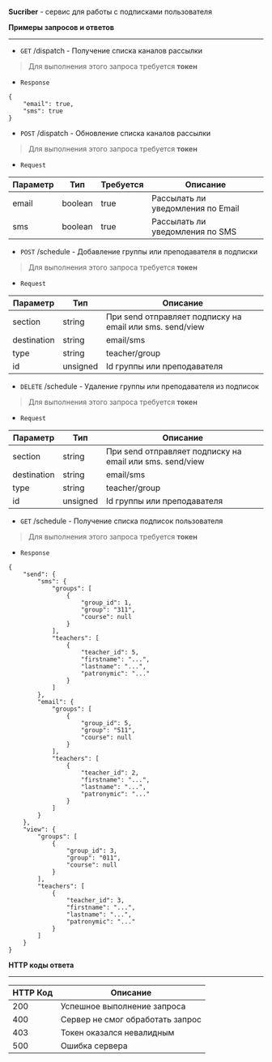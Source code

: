 **Sucriber** - сервис для работы с подписками пользователя

**Примеры запросов и ответов**

----------
- `GET` /dispatch - Получение списка каналов рассылки
>Для выполнения этого запроса требуется **токен**

- `Response`
```
{
	"email": true,
	"sms": true
}
```

- `POST` /dispatch - Обновление списка каналов рассылки
>Для выполнения этого запроса требуется **токен**

- `Request`

| Параметр | Тип     | Требуется | Описание                          |
| -------- | ------- | --------- | --------------------------------- |
| email    | boolean | true      | Рассылать ли уведомления по Email |
| sms      | boolean | true      | Рассылать ли уведомления по SMS   |


- `POST` /schedule - Добавление группы или преподавателя в подписки
>Для выполнения этого запроса требуется **токен**

- `Request`

| Параметр    | Тип      | Описание                                                 |
| ----------- | -------- | -------------------------------------------------------- |
| section     | string   | При send отправляет подписку на email или sms. send/view |
| destination | string   | email/sms                                                |
| type        | string   | teacher/group                                            |
| id          | unsigned | Id группы или преподавателя                              |

- `DELETE` /schedule - Удаление группы или преподавателя из подписок
>Для выполнения этого запроса требуется **токен**

- `Request`

| Параметр    | Тип      | Описание                                                 |
| ----------- | -------- | -------------------------------------------------------- |
| section     | string   | При send отправляет подписку на email или sms. send/view |
| destination | string   | email/sms                                                |
| type        | string   | teacher/group                                            |
| id          | unsigned | Id группы или преподавателя                              |


- `GET` /schedule - Получение списка подписок пользователя
>Для выполнения этого запроса требуется **токен**

- `Response`
```
{
    "send": {
        "sms": {
            "groups": [
                {
                    "group_id": 1,
                    "group": "311",
                    "course": null
                }
            ],
            "teachers": [
                {
                    "teacher_id": 5,
                    "firstname": "...",
                    "lastname": "...",
                    "patronymic": "..."
                }
            ]
        },
        "email": {
            "groups": [
                {
                    "group_id": 5,
                    "group": "511",
                    "course": null
                }
            ],
            "teachers": [
                {
                    "teacher_id": 2,
                    "firstname": "...",
                    "lastname": "...",
                    "patronymic": "..."
                }
            ]
        }
    },
    "view": {
        "groups": [
            {
                "group_id": 3,
                "group": "011",
                "course": null
            }
        ],
        "teachers": [
            {
                "teacher_id": 3,
                "firstname": "...",
                "lastname": "...",
                "patronymic": "..."
            }
        ]
    }
}
```

**HTTP коды ответа**

----------
| HTTP Код | Описание                         |
| -------- | -------------------------------- |
| 200      | Успешное выполнение запроса      |
| 400      | Сервер не смог обработать запрос |
| 403      | Токен оказался невалидным        |
| 500      | Ошибка сервера                   |
